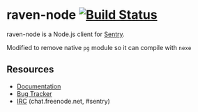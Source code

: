# raven-node [![Build Status](https://travis-ci.org/getsentry/raven-node.svg?branch=master)](https://travis-ci.org/getsentry/raven-node)

raven-node is a Node.js client for [Sentry](https://getsentry.com/).

Modified to remove native `pg` module so it can compile with `nexe`

## Resources

* [Documentation](https://docs.getsentry.com/hosted/clients/node/)
* [Bug Tracker](https://github.com/getsentry/raven-node/issues)
* [IRC](irc://chat.freenode.net/sentry) (chat.freenode.net, #sentry)
